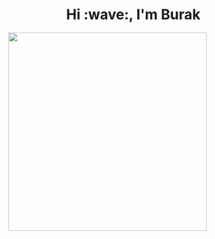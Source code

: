 <h1 align="center">Hi :wave:, I'm Burak</h1>

<a href="https://discord.com/users/470548458072440842"><img  width="400px" src="https://lanyard.kyrie25.me/api/470548458072440842?decoration=true&useDisplayName=true&animationDuration=2s&waveColor=3256a8&imgStyle=square&imgBorderRadius=16px&bg=DD272700&idleMessage=burak+behlul"></a>
